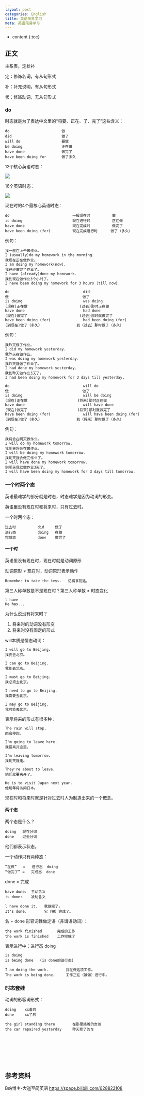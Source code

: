 ```yaml
---
layout: post
categories: English
title: 英语简易学习
meta: 英语简易学习
---
```

* content
{:toc}

## 正文

主系表，定状补

定：修饰名词，有从句形式

补：补充说明，有从句形式

状：修饰动词，无从句形式

### do

时态就是为了表达中文里的“将要、正在、了、完了”这些含义：
```
do                        做
did                       做了
will do                   要做
be doing                  正在做
have done                 做完了
have been doing for       做了多久
```

12个核心英语时态：

![]({{site.baseurl}}/images/English/20231011203705.png)

16个英语时态：

![]({{site.baseurl}}/images/English/20231011203707.png)

现在时的4个最核心英语时态：
```
do                             一般现在时          做
is doing                       现在进行时          正在做
have done                      现在完成时          做完了
have been doing (for)          现在完成进行时      做了（多久）
```

例句：

    我一般在上午做作业。
    I (usually)do my homework in the morning.
    我现在正在做作业。
    I am doing my homework(now).
    我已经做完了作业了。
    I have (already)done my homework.
    我到现在做作业3个小时了。
    I have been doing my homework for 3 hours (till now).

```
do                                  did
做                                  做了
is doing                            was doing
(现在)正在做                        (过去)那时正在做
have done                           had done
(现在)做完了                        (过去)那时就做完了
have been doing (for)               had been doing (for)
(到现在)做了（多久）                到（过去）那时做了（多久）
```

例句：

    我昨天做了作业。
    I did my homework yesterday.
    我昨天在做作业。
    I was doing my homework yesterday.
    我昨天就做了作业了。
    I had done my homework yesterday.
    我到昨天做作业3天了。
    I had been doing my homework for 3 days till yesterday.

```
do                                  will do
做                                  做了
is doing                            will be doing
(现在)正在做                       (将来)那时正在做
have done                           will have done
(现在)做完了                       (将来)那时就做完了
have been doing (for)               will have been doing (for)
(到现在)做了（多久）                到（将来）那时做了（多久）
```

例句：

    我将会在明天做作业。
    I will do my homework tomorrow.
    我明天将会在做作业。
    I will be doing my homework tomorrow.
    我明天就会做完作业了。
    I will have done my homework tomorrow.
    到明天我就做作业3天了。
    I will have been doing my homework for 3 days till tomorrow.

### 一个时两个态
 
英语最难学的部分就是时态，时态难学是因为动词的形变。

英语里没有现在时和将来时，只有过去时。

一个时两个态：
```
过去时          did     做了
进行态          doing   在做
完成态          done    做完了
```

#### 一个时

英语里没有现在时，现在时就是动词原形

动词原形 ≠ 现在时，动词原形表示动作

    Remember to take the keys.   记得拿钥匙。

第三人称单数是不是现在时？第三人称单数 ≠ 时态变化

    l have
    He has...

为什么说没有将来时？

1. 将来时的动词没有形变
2. 将来时没有固定的形式

will本质是情态动词：
```
I will go to Beijing.
我要去北京。

I can go to Beijing.
我能去北京。

I must go to Beijing.
我必须去北京。

I need to go to Beijing.
我需要去北京。

I may go to Beijing.
我可能去北京。
```

表示将来的形式有很多种：
```
The rain will stop.
雨会停的。

I'm going to leave here.
我要离开这里。

I'm leaving tomorrow.
我明天就走。

They're about to leave.
他们就要离开了。

He is to visit Japan next year.
他明年将访问日本。
```

现在时和将来时就是针对过去时人为制造出来的一个概念。

#### 两个态

两个态是什么？
```
doing   现在分词
done    过去分词
```

他们都表示状态。

一个动作只有两种态：
```
“在做”   =   进行态  doing
“做完了” =   完成态  done
```

done        =  完成
```
have done:  主动含义
is done:    被动含义

l have done it.   我做完了。
It's done.        它（被）完成了。
```

名 + done    形容词性做定语（非谓语动词）：
```
the work finished       完成的工作
the work is finished    工作完成了
```

表示进行中：进行态   doing
```
is doing
is being done   (is done的进行态)

I am doing the work.        我在做这项工作。
The work is being done.     工作正在（被做）进行中。
```

### 时态套娃

动词的形容词形式：
```
doing    xx着的
done     xx了的

the girl standing there        在那里站着的女孩
the car repaired yesterday     昨天修了的车
```






<br/><br/><br/><br/><br/>
## 参考资料

B站博主-大道至简英语 <https://space.bilibili.com/628822108>


